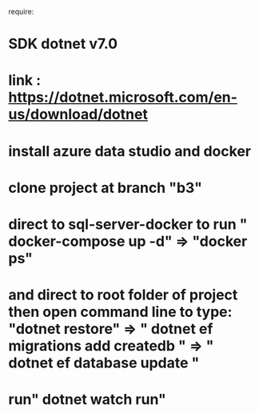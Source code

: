 require: 
# SDK dotnet v7.0
# link : https://dotnet.microsoft.com/en-us/download/dotnet
# install azure data studio and docker

# clone project at branch "b3"

# direct to sql-server-docker to run " docker-compose up -d" => "docker ps"


# and direct to root folder of project then open command line to type: "dotnet restore" => " dotnet ef migrations add createdb " => " dotnet ef database update  " 

# run" dotnet watch run"